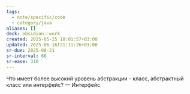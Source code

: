 ```yaml
---
tags:
  - note/specific/code
  - category/java
aliases: []
deck: obsidian::work
created: 2025-05-25 18:01:57+03:00
updated: 2025-06-16T21:11:26+03:00
sr-due: 2025-08-21
sr-interval: 66
sr-ease: 310
---
```


Что имеет более высокий уровень абстракции - класс, абстрактный класс или интерфейс?
—
Интерфейс
